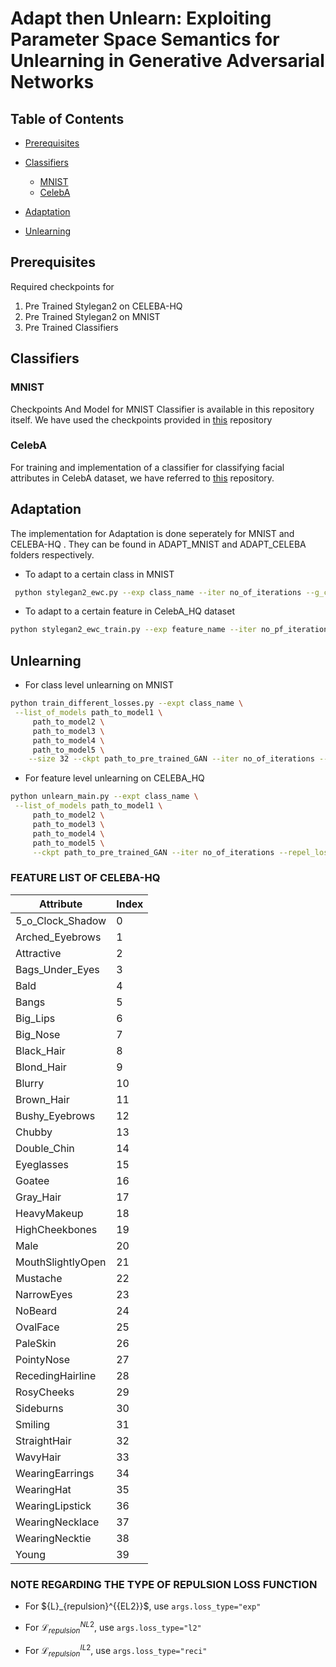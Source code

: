 
# Adapt then Unlearn: Exploiting Parameter Space Semantics for Unlearning in Generative Adversarial Networks




## Table of Contents


- [Prerequisites](#prerequisites)
- [Classifiers](#classifiers)
  - [MNIST](#mnist)
  - [CelebA](#celeba)
- [Adaptation](#adaptation)
  
- [Unlearning](#unlearning)




## Prerequisites
Required checkpoints for 
1. Pre Trained Stylegan2 on CELEBA-HQ
2. Pre Trained Stylegan2 on MNIST
3. Pre Trained Classifiers


## Classifiers

### MNIST
Checkpoints And Model for MNIST Classifier is available in this repository itself. We have used the checkpoints provided in [this](https://github.com/csinva/gan-vae-pretrained-pytorch/tree/master/mnist_classifier) repository

### CelebA

For training and implementation of a classifier for classifying facial attributes in CelebA dataset, we have referred to [this](https://github.com/rgkannan676/Recognition-and-Classification-of-Facial-Attributes/tree/main) repository. 


## Adaptation

The implementation for Adaptation is done seperately for MNIST and CELEBA-HQ . They can be found in ADAPT_MNIST and ADAPT_CELEBA folders respectively.

* To adapt to a certain class in MNIST

```bash
 python stylegan2_ewc.py --exp class_name --iter no_of_iterations --g_ckpt pre_trained_GAN_checkpoint --size 32 
 ```



* To adapt to a certain feature in CelebA_HQ dataset

```bash
python stylegan2_ewc_train.py --exp feature_name --iter no_pf_iterations --gan_ckpt path_to_pretrained_GAN 
```



## Unlearning

* For class level unlearning on MNIST

```bash
python train_different_losses.py --expt class_name \
 --list_of_models path_to_model1 \
     path_to_model2 \
     path_to_model3 \
     path_to_model4 \
     path_to_model5 \
    --size 32 --ckpt path_to_pre_trained_GAN --iter no_of_iterations --repel --gamma value_of_constant --loss_type type_of_loss_function

```
* For feature level unlearning on CELEBA_HQ
```bash
python unlearn_main.py --expt class_name \
 --list_of_models path_to_model1 \
     path_to_model2 \
     path_to_model3 \
     path_to_model4 \
     path_to_model5 \
     --ckpt path_to_pre_trained_GAN --iter no_of_iterations --repel_loss --gamma value_of_constant --loss_type type_of_loss_function


```
### FEATURE LIST OF CELEBA-HQ
| Attribute             | Index |
|-----------------------|-------|
| 5_o_Clock_Shadow      | 0     |
| Arched_Eyebrows       | 1     |
| Attractive            | 2     |
| Bags_Under_Eyes       | 3     |
| Bald                  | 4     |
| Bangs                 | 5     |
| Big_Lips              | 6     |
| Big_Nose              | 7     |
| Black_Hair            | 8     |
| Blond_Hair            | 9     |
| Blurry                | 10    |
| Brown_Hair            | 11    |
| Bushy_Eyebrows        | 12    |
| Chubby                | 13    |
| Double_Chin           | 14    |
| Eyeglasses            | 15    |
| Goatee                | 16    |
| Gray_Hair             | 17    |
| HeavyMakeup           | 18    |
| HighCheekbones        | 19    |
| Male                  | 20    |
| MouthSlightlyOpen     | 21    |
| Mustache              | 22    |
| NarrowEyes            | 23    |
| NoBeard               | 24    |
| OvalFace              | 25    |
| PaleSkin              | 26    |
| PointyNose            | 27    |
| RecedingHairline      | 28    |
| RosyCheeks            | 29    |
| Sideburns             | 30    |
| Smiling               | 31    |
| StraightHair          | 32    |
| WavyHair              | 33    |
| WearingEarrings       | 34    |
| WearingHat            | 35    |
| WearingLipstick       | 36    |
| WearingNecklace       | 37    |
| WearingNecktie        | 38    |
| Young                 | 39    |


### NOTE REGARDING THE TYPE OF REPULSION LOSS FUNCTION
* For $\{L}_{repulsion}^{{EL2}}$, use ```args.loss_type="exp"```

* For $\mathcal{L}_{repulsion}^{{NL2}}$, use ```args.loss_type="l2"```
* For $\mathcal{L}_{repulsion}^{{IL2}}$, use ```args.loss_type="reci"```





